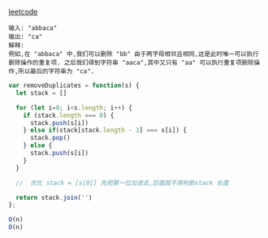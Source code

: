 [leetcode](https://leetcode.cn/problems/remove-all-adjacent-duplicates-in-string/description/)

```
输入: "abbaca"
输出: "ca"
解释: 
例如,在 "abbaca" 中,我们可以删除 "bb" 由于两字母相邻且相同,这是此时唯一可以执行删除操作的重复项. 之后我们得到字符串 "aaca",其中又只有 "aa" 可以执行重复项删除操作,所以最后的字符串为 "ca". 
```

```js
var removeDuplicates = function(s) {
  let stack = []

  for (let i=0; i<s.length; i++) {
    if (stack.length === 0) {
      stack.push(s[i])
    } else if(stack[stack.length - 1] === s[i]) {
      stack.pop()
    } else {
      stack.push(s[i])
    }
  }

  //  优化 stack = [s[0]] 先把第一位加进去,后面就不用判断stack 长度

  return stack.join('')
};

O(n)
O(n)
```